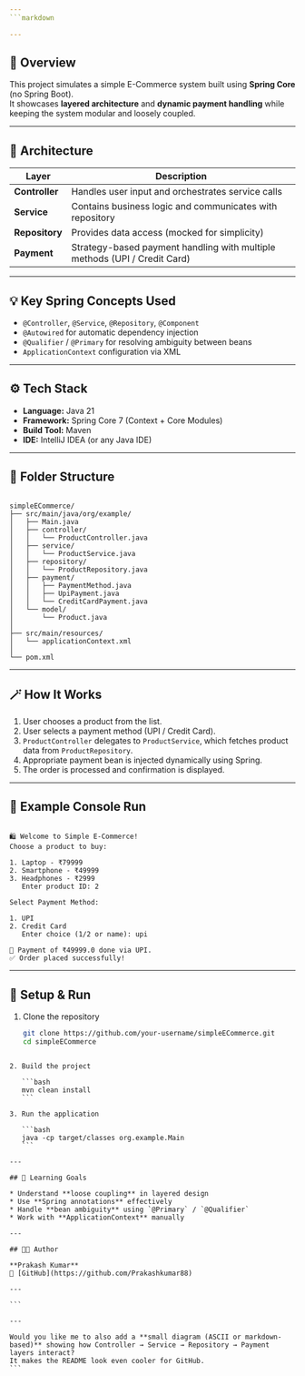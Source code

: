 ```yaml
---
```markdown

---
```


## 🚀 Overview

This project simulates a simple E-Commerce system built using **Spring Core** (no Spring Boot).  
It showcases **layered architecture** and **dynamic payment handling** while keeping the system modular and loosely coupled.

---

## 🧩 Architecture

| Layer | Description |
|-------|--------------|
| **Controller** | Handles user input and orchestrates service calls |
| **Service** | Contains business logic and communicates with repository |
| **Repository** | Provides data access (mocked for simplicity) |
| **Payment** | Strategy-based payment handling with multiple methods (UPI / Credit Card) |

---

## 💡 Key Spring Concepts Used

- `@Controller`, `@Service`, `@Repository`, `@Component`
- `@Autowired` for automatic dependency injection
- `@Qualifier` / `@Primary` for resolving ambiguity between beans
- `ApplicationContext` configuration via XML

---

## ⚙️ Tech Stack

- **Language:** Java 21  
- **Framework:** Spring Core 7 (Context + Core Modules)  
- **Build Tool:** Maven  
- **IDE:** IntelliJ IDEA (or any Java IDE)

---

## 📂 Folder Structure

```

simpleECommerce/
├── src/main/java/org/example/
│   ├── Main.java
│   ├── controller/
│   │   └── ProductController.java
│   ├── service/
│   │   └── ProductService.java
│   ├── repository/
│   │   └── ProductRepository.java
│   ├── payment/
│   │   ├── PaymentMethod.java
│   │   ├── UpiPayment.java
│   │   └── CreditCardPayment.java
│   └── model/
│       └── Product.java
│
├── src/main/resources/
│   └── applicationContext.xml
│
└── pom.xml

```

---

## 🪄 How It Works

1. User chooses a product from the list.  
2. User selects a payment method (UPI / Credit Card).  
3. `ProductController` delegates to `ProductService`, which fetches product data from `ProductRepository`.  
4. Appropriate payment bean is injected dynamically using Spring.  
5. The order is processed and confirmation is displayed.

---

## 🧠 Example Console Run

```

🛍 Welcome to Simple E-Commerce!
Choose a product to buy:

1. Laptop - ₹79999
2. Smartphone - ₹49999
3. Headphones - ₹2999
   Enter product ID: 2

Select Payment Method:

1. UPI
2. Credit Card
   Enter choice (1/2 or name): upi

📱 Payment of ₹49999.0 done via UPI.
✅ Order placed successfully!

````

---

## 🧰 Setup & Run

1. Clone the repository  
   ```bash
   git clone https://github.com/your-username/simpleECommerce.git
   cd simpleECommerce
````

2. Build the project

   ```bash
   mvn clean install
   ```

3. Run the application

   ```bash
   java -cp target/classes org.example.Main
   ```

---

## 🧾 Learning Goals

* Understand **loose coupling** in layered design
* Use **Spring annotations** effectively
* Handle **bean ambiguity** using `@Primary` / `@Qualifier`
* Work with **ApplicationContext** manually

---

## 👨‍💻 Author

**Prakash Kumar**
🔗 [GitHub](https://github.com/Prakashkumar88)

---

```

---

Would you like me to also add a **small diagram (ASCII or markdown-based)** showing how Controller → Service → Repository → Payment layers interact?  
It makes the README look even cooler for GitHub.
```
